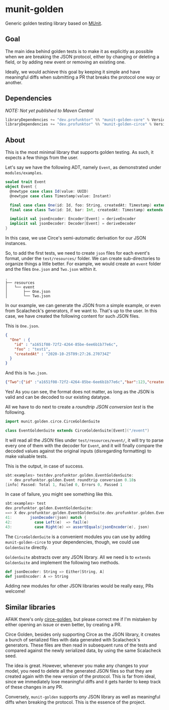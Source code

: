 # munit-golden

Generic golden testing library based on [MUnit](https://scalameta.org/munit/).

## Goal

The main idea behind golden tests is to make it as explicitly as possible when we are breaking the JSON protocol, either by changing or deleting a field, or by adding new event or removing an existing one.

Ideally, we would achieve this goal by keeping it simple and have meaningful diffs when submitting a PR that breaks the protocol one way or another.

## Dependencies

*NOTE: Not yet published to Maven Central*

```scala
libraryDependencies += "dev.profunktor" %% "munit-golden-core" % Version
libraryDependencies += "dev.profunktor" %% "munit-golden-circe" % Version
```

## About

This is the most minimal library that supports golden testing. As such, it expects a few things from the user.

Let's say we have the following ADT, namely `Event`, as demonstrated under `modules/examples`.

```scala
sealed trait Event
object Event {
  @newtype case class Id(value: UUID)
  @newtype case class Timestamp(value: Instant)

  final case class One(id: Id, foo: String, createdAt: Timestamp) extends Event
  final case class Two(id: Id, bar: Int, createdAt: Timestamp) extends Event

  implicit val jsonEncoder: Encoder[Event] = deriveEncoder
  implicit val jsonDecoder: Decoder[Event] = deriveDecoder
}
```

In this case, we use Circe's semi-automatic derivation for our JSON instances.

So, to add the first tests, we need to create `json` files for each event's format, under the `test/resources/` folder. We can create sub-directories to organize things a little better. For example, we would create an `event` folder and the files `One.json` and `Two.json` within it.

```
.
├── resources
│   └── event
│       ├── One.json
│       └── Two.json
```

In our example, we can generate the JSON from a simple example, or even from Scalacheck's generators, if we want to. That's up to the user. In this case, we have created the following content for such JSON files.

This is `One.json`.

```json
{
  "One" : {
    "id" : "a1651f08-72f2-4264-85be-6ee6b1b77e6c",
    "foo" : "test1",
    "createdAt" : "2020-10-25T09:27:26.270734Z"
  }
}
```

And this is `Two.json`.

```json
{"Two":{"id" :"a1651f08-72f2-4264-85be-6ee6b1b77e6c","bar":123,"createdAt":"2020-10-25T09:27:26.270734Z"}}
```

Yes! As you can see, the format does not matter, as long as the JSON is valid and can be decoded to our existing datatype.

All we have to do next to create a *roundtrip JSON conversion test* is the following.

```scala
import munit.golden.circe.CirceGoldenSuite

class EventGoldenSuite extends CirceGoldenSuite[Event]("/event")
```

It will read all the JSON files under `test/resources/event/`, it will try to parse every one of them with the decoder for `Event`, and it will finally compare the decoded values against the original inputs (disregarding formatting) to make valuable tests.

This is the output, in case of success.

```scala
sbt:examples> testdev.profunktor.golden.EventGoldenSuite:
  + dev.profunktor.golden.Event roundtrip conversion 0.18s
[info] Passed: Total 1, Failed 0, Errors 0, Passed 1
```

In case of failure, you might see something like this.

```scala
sbt:examples> test
dev.profunktor.golden.EventGoldenSuite:
==> X dev.profunktor.golden.EventGoldenSuite.dev.profunktor.golden.Event roundtrip conversion  0.165s munit.FailException: /home/gvolpe/workspace/golden/modules/core/src/main/scala/munit/golden/GoldenSuite.scala:42 Error: Attempt to decode value on failed cursor: DownField(foo),DownField(One). Input: {"One":{"id":"a1651f08-72f2-4264-85be-6ee6b1b77e6c","fo":"test1","createdAt":"2020-10-25T09:27:26.270734Z"}}
41:        jsonDecoder(json) match {
42:          case Left(e)  => fail(e)
43:          case Right(e) => assertEquals(jsonEncoder(e), json)
```

The `CirceGoldenSuite` is a convenient modules you can use by adding `munit-golden-circe` to your dependencies, though, we could use `GoldenSuite` directly.

`GoldenSuite` abstracts over any JSON library. All we need is to `extends GoldenSuite` and implement the following two methods.

```scala
def jsonDecoder: String => Either[String, A]
def jsonEncoder: A => String
```

Adding new modules for other JSON libraries would be really easy, PRs welcome!

## Similar libraries

AFAIK there's only [circe-golden](https://github.com/circe/circe-golden), but please correct me if I'm mistaken by either opening an issue or even better, by creating a PR.

Circe Golden, besides only supporting Circe as the JSON library, it creates a bunch of serialized files with data generated with Scalacheck's generators. These files are then read in subsequent runs of the tests and compared against the newly serialized data, by using the same Scalacheck seed.

The idea is great. However, whenever you make any changes to your model, you need to delete all the generated JSON files so that they are created again with the new version of the protocol. This is far from ideal, since we immediately lose meaningful diffs and it gets harder to keep track of these changes in any PR.

Conversely, `munit-golden` supports *any* JSON library as well as meaningful diffs when breaking the protocol. This is the essence of the project.
